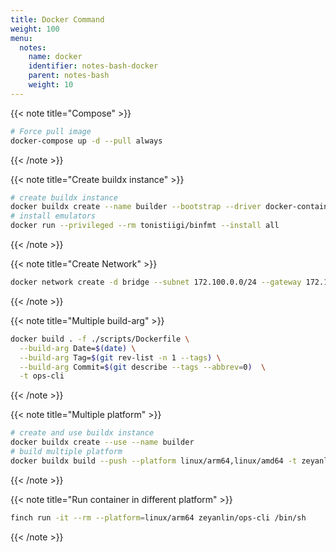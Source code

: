```yaml
---
title: Docker Command
weight: 100
menu:
  notes:
    name: docker
    identifier: notes-bash-docker
    parent: notes-bash
    weight: 10
---
```


{{< note title="Compose" >}}

```bash
# Force pull image
docker-compose up -d --pull always
```

{{< /note >}}

{{< note title="Create buildx instance" >}}

```bash
# create buildx instance
docker buildx create --name builder --bootstrap --driver docker-container
# install emulators
docker run --privileged --rm tonistiigi/binfmt --install all
```

{{< /note >}}

{{< note title="Create Network" >}}

```bash
docker network create -d bridge --subnet 172.100.0.0/24 --gateway 172.100.0.1 backend_dev
```

{{< /note >}}

{{< note title="Multiple build-arg" >}}

```bash
docker build . -f ./scripts/Dockerfile \
  --build-arg Date=$(date) \
  --build-arg Tag=$(git rev-list -n 1 --tags) \
  --build-arg Commit=$(git describe --tags --abbrev=0)  \
  -t ops-cli
```

{{< /note >}}

{{< note title="Multiple platform" >}}

```bash
# create and use buildx instance
docker buildx create --use --name builder
# build multiple platform
docker buildx build --push --platform linux/arm64,linux/amd64 -t zeyanlin/ops-cli .
```

{{< /note >}}

{{< note title="Run container in different platform" >}}

```bash
finch run -it --rm --platform=linux/arm64 zeyanlin/ops-cli /bin/sh
```

{{< /note >}}
